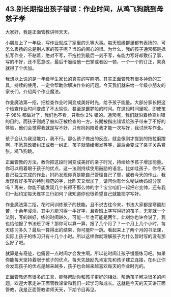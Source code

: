 ## 43.别长期指出孩子错误：作业时间，从鸡飞狗跳到母慈子孝
大家好，我是正面管教讲师天天。


小朋友上了一年级，写作业就成了家里的头等大事。每天班级群里都有表扬的，可怎么表扬的总是别人家的孩子呢？当妈的闹心的很。为什么，我的孩子通常都是抵抗写作业，不粘着，绝对不写，不拖拉到最后一刻不写，有能力写好却敷衍了事，写的不好，还不愿意改，最后干脆给他一巴掌或者凶一顿，一个一个的订正，果真就得了个优加。


我想以上说的是一年级学生家长的真实的写照吧。其实正面管教有很多神奇的工具，持续的使用，一定会帮助你解决作业的问题。今天我们就来给一年级小朋友的家长们，介绍两个作业魔法。


作业魔法第一招，把检查作业时间变成美好时光，给予孩子能量。大部分家长把这个检查作业时间变成了不太愉快，甚至是噩梦般的时间。在这段时间里呢，即使孩子 98% 都做对了，我们也不看，只看你 2% 错的。通常呢，我们就沿着检查纠错的目的，而孩子则成了被纠正被检查的一方。长期被指出错误给孩子带来了不好的体验，他们会觉得我就是写不好，只有妈妈陪着我才能一次写好，我讨厌写作业。


孩子会认为我没能力，我不行。那么孩子做出的反应，就会像刚才提到的拖拉磨蹭啊，不愿意改错纠正或者一纠正，孩子就情绪爆发等等，最后会变成了亲子关系紧张。鸡飞狗跳。


正面管教的方法，教你把这段时间变成美好的亲子时光，持续给予孩子增加能量。你可以用着眼于孩子的优点，这一法则持续使用鼓励的语言。比如哇孩子，你今天自己独立完成的作业，妈妈发现你真是能自己管理自己了耶，或者今天的作业，我发现有好多写的特别规范的字，比昨天又增加了，请问你有什么秘诀给妈妈分享吗？再来，你能不能发现几个长得不那么帅的字？宝宝咱们一起把它变帅，还有我们一起约定每天练字三行如何？我知道你也很希望自己就能把字写好。


作业魔法第二招，花时间训练孩子的技能。且不说古往今来，书法大家都是寒窗刻苦，十余年浸淫，其中方能习得一手好字，且看班上字写得好的孩子，无非就一个法则，写的越好，练的时间越久，可能一年也可能是两年。此刻你也许会说了，我也给他报了书法班了呀？那你可以算一算，报了几个月了？一个月上几个小时，每天练习多久？最后一算得出的结果，你可能吓一跳。看起来上了两个月的书法课，实际上孩子的练习只有十几个小时。所以这样你就理解孩子为什么暂时写的没有那么好了吧。


就算是有奇迹，也需要一点时间才会发生啊。所以花时间让孩子慢慢练习吧。如果你能每天坚持着眼于孩子的优点，每天先鼓励先肯定先和孩子建立连接，在纠正你会发现孩子的优点是越来越多，孩子也会越来越喜欢每天的作业时光的。


正面管教还有很多的工具，能够帮助你和孩子更好的相处，帮助孩子解决很多的问题，欢迎大家走进正面管教课堂和我们一起学习和成长。这就是今天的天天讲正面管教，我是正面管教讲师天天，下期节目再见。


